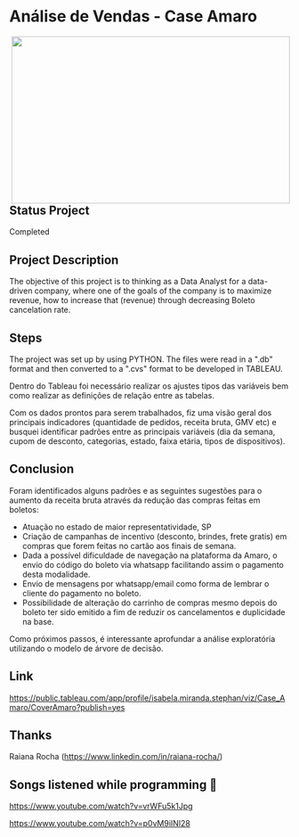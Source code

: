 # Análise de Vendas - Case Amaro
 
<img align="right" src=https://hashtagcuritiba.com/wp-content/uploads/2018/09/Guide-Shop-AMARO-ParkShoppingBarigui-1.jpg height="300" width = "500" />

## Status Project

Completed

## Project Description

The objective of this project is to thinking as a Data Analyst for a data-driven company, where one of the goals of the company is to maximize revenue, how to increase that (revenue) through decreasing Boleto cancelation rate.

## Steps

The project was set up by using PYTHON. The files were read in a ".db" format and then converted to a ".cvs" format to be developed in TABLEAU. 

Dentro do Tableau foi necessário realizar os ajustes tipos das variáveis bem como realizar as definições de relação entre as tabelas.

Com os dados prontos para serem trabalhados, fiz uma visão geral dos principais indicadores (quantidade de pedidos, receita bruta, GMV etc) e busquei identificar padrões entre as principais variáveis (dia da semana, cupom de desconto, categorias, estado, faixa etária, tipos de dispositivos).

## Conclusion

Foram identificados alguns padrões e as seguintes sugestões para o aumento da receita bruta através da redução das compras feitas em boletos:

- Atuação no estado de maior representatividade, SP
- Criação de campanhas de incentivo (desconto, brindes, frete gratis) em compras que forem feitas no cartão aos finais de semana.
- Dada a possível dificuldade de navegação na plataforma da Amaro, o envio do código do boleto via whatsapp facilitando assim o pagamento desta modalidade.
- Envio de mensagens por whatsapp/email como forma de lembrar o cliente do pagamento no boleto.
- Possibilidade de alteração do carrinho de compras mesmo depois do boleto ter sido emitido a fim de reduzir os cancelamentos e duplicidade na base.

Como próximos passos, é interessante aprofundar a análise exploratória utilizando o modelo de árvore de decisão.

## Link 

https://public.tableau.com/app/profile/isabela.miranda.stephan/viz/Case_Amaro/CoverAmaro?publish=yes

## Thanks

Raiana Rocha (https://www.linkedin.com/in/raiana-rocha/)

## Songs listened while programming 🎼 

https://www.youtube.com/watch?v=vrWFu5k1Jpg

https://www.youtube.com/watch?v=p0vM9iINl28

